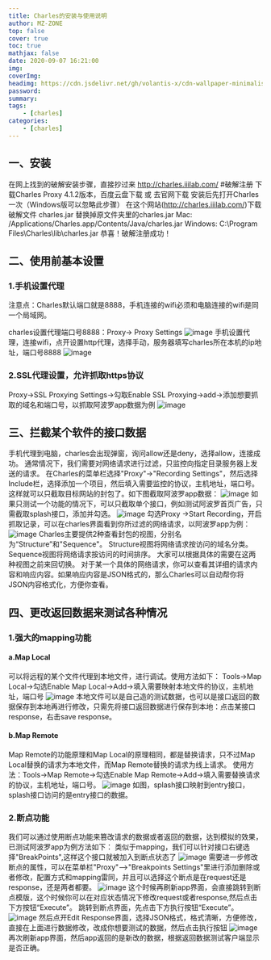 ```yaml
---
title: Charles的安装与使用说明
author: MZ-ZONE
top: false
cover: true
toc: true
mathjax: false
date: 2020-09-07 16:21:00
img: 
coverImg: 
headimg: https://cdn.jsdelivr.net/gh/volantis-x/cdn-wallpaper-minimalist/2020/012.jpg
password:
summary:
tags: 
    - [charles]
categories:
    - [charles]
---
```

## 一、安装
在网上找到的破解安装步骤，直接抄过来
 http://charles.iiilab.com/    #破解注册
下载Charles Proxy 4.1.2版本，百度云盘下载 或 去官网下载
安装后先打开Charles一次（Windows版可以忽略此步骤）
在这个网站(http://charles.iiilab.com/)下载破解文件 charles.jar
替换掉原文件夹里的charles.jar 
Mac: /Applications/Charles.app/Contents/Java/charles.jar
Windows: C:\Program Files\Charles\lib\charles.jar
      恭喜！破解注册成功！
## 二、使用前基本设置
### 1.手机设置代理
注意点：Charles默认端口就是8888，手机连接的wifi必须和电脑连接的wifi是同一个局域网。

charles设置代理端口号8888：Proxy→ Proxy Settings
![image](http://qfgo6n0sy.hn-bkt.clouddn.com/62-139168698.png)
手机设置代理，连接wifi，点开设置http代理，选择手动，服务器填写charles所在本机的ip地址，端口号8888
![image](http://qfgo6n0sy.hn-bkt.clouddn.com/5-1359099946.png)
### 2.SSL代理设置，允许抓取https协议
Proxy→SSL Proxying Settings→勾取Enable SSL Proxying→add→添加想要抓取的域名和端口号，以抓取阿波罗app数据为例
![image](http://qfgo6n0sy.hn-bkt.clouddn.com/21-550942315.png)
## 三、拦截某个软件的接口数据
手机代理到电脑，charles会出现弹窗，询问allow还是deny，选择allow，连接成功。
通常情况下，我们需要对网络请求进行过滤，只监控向指定目录服务器上发送的请求。
在Charles的菜单栏选择"Proxy"->"Recording Settings"，然后选择Include栏，选择添加一个项目，然后填入需要监控的协议，主机地址，端口号。这样就可以只截取目标网站的封包了。如下图截取阿波罗app数据：
![image](http://qfgo6n0sy.hn-bkt.clouddn.com/7-1981590493.png)
如果只测试一个功能的情况下，可以只截取单个接口，例如测试阿波罗首页广告，只需截取splash接口，添加并勾选。
![image](http://qfgo6n0sy.hn-bkt.clouddn.com/27-590574806.png)
勾选Proxy →Start Recording，开启抓取记录，可以在charles界面看到你所过滤的网络请求，以阿波罗app为例：
![image](http://qfgo6n0sy.hn-bkt.clouddn.com/65-334654904.png)
Charles主要提供2种查看封包的视图，分别名为“Structure”和"Sequence"。
Structure视图将网络请求按访问的域名分类。
Sequence视图将网络请求按访问的时间排序。
大家可以根据具体的需要在这两种视图之前来回切换。
对于某一个具体的网络请求，你可以查看其详细的请求内容和响应内容。如果响应内容是JSON格式的，那么Charles可以自动帮你将JSON内容格式化，方便你查看。
## 四、更改返回数据来测试各种情况
### 1.强大的mapping功能
#### a.Map Local
可以将远程的某个文件代理到本地文件，进行调试。使用方法如下：
Tools→Map Local→勾选Enable Map Local→Add→填入需要映射本地文件的协议，主机地址，端口号
![image](http://qfgo6n0sy.hn-bkt.clouddn.com/2-2135000769.png)
本地文件可以是自己造的测试数据，也可以是接口返回的数据保存到本地再进行修改，只需先将接口返回数据进行保存到本地：点击某接口response，右击save response。
#### b.Map Remote
Map Remote的功能原理和Map Local的原理相同，都是替换请求，只不过Map Local替换的请求为本地文件，而Map Remote替换的请求为线上请求。
使用方法：Tools→Map Remote→勾选Enable Map Remote→Add→填入需要替换请求的协议，主机地址，端口号。
![image](http://qfgo6n0sy.hn-bkt.clouddn.com/9-1993174545.png)
如图，splash接口映射到entry接口，splash接口访问的是entry接口的数据。
### 2.断点功能
我们可以通过使用断点功能来篡改请求的数据或者返回的数据，达到模拟的效果，已测试阿波罗app为例方法如下：
类似于mapping，我们可以针对接口右键选择"BreakPoints",这样这个接口就被加入到断点状态了
![image](http://qfgo6n0sy.hn-bkt.clouddn.com/87-611953958.png)
需要进一步修改断点的属性，可以在菜单栏"Proxy"–>"Breakpoints Settings"里进行添加删除或者修改，配置方式和mapping雷同，并且可以选择这个断点是在request还是response，还是两者都要。
![image](http://qfgo6n0sy.hn-bkt.clouddn.com/2-2045830780.png)
这个时候再刷新app界面，会直接跳转到断点模版，这个时候你可以在对应状态情况下修改request或者response,然后点击下方按钮“Execute”。
跳转到断点界面，先点击下方执行按钮“Execute”。
![image](http://qfgo6n0sy.hn-bkt.clouddn.com/80-293810778.png)
然后点开Edit Response界面，选择JSON格式，格式清晰，方便修改，直接在上面进行数据修改，改成你想要测试的数据，然后点击执行按钮
![image](http://qfgo6n0sy.hn-bkt.clouddn.com/1-1679133438.png)
再次刷新app界面，然后app返回的是新改的数据，根据返回数据测试客户端显示是否正确。

